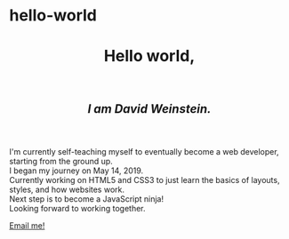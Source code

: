# hello-world
<html>
  <head>
    <title>Hello world</title>
  </head>
  <body>
    <header>
      <h1>Hello world,</h1><br><h2><em> I am David Weinstein.</em></h2>
    </header>
    <section class="description">
      <p>I'm currently self-teaching myself to eventually become a web developer, starting from the ground up.
      <br>I began my journey on May 14, 2019.
      <br>Currently working on HTML5 and CSS3 to just learn the basics of layouts, styles, and how websites work.
      <br>Next step is to become a JavaScript ninja!
      <br> Looking forward to working together. 
      </p>
    </section>
    <footer>
      <a href="mailto:weinstein.dev@gmail.com">Email me!</a>
    </footer>
  </body>
</html>
